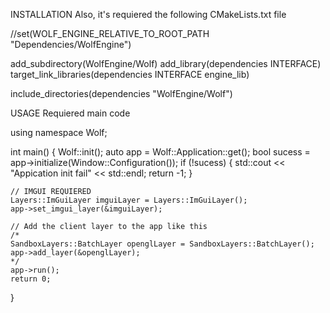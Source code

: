 
INSTALLATION
Also, it's requiered the following CMakeLists.txt file

//set(WOLF_ENGINE_RELATIVE_TO_ROOT_PATH "Dependencies/WolfEngine")

add_subdirectory(WolfEngine/Wolf)
add_library(dependencies INTERFACE)
target_link_libraries(dependencies INTERFACE engine_lib)

include_directories(dependencies "WolfEngine/Wolf")

USAGE
Requiered main code

using namespace Wolf;

int main()
{
	Wolf::init();
	auto app = Wolf::Application::get();
	bool sucess = app->initialize(Window::Configuration());
	if (!sucess)
	{
		std::cout << "Appication init fail" << std::endl;
		return -1;
	}

	// IMGUI REQUIERED
	Layers::ImGuiLayer imguiLayer = Layers::ImGuiLayer();
	app->set_imgui_layer(&imguiLayer);

	// Add the client layer to the app like this
	/*
	SandboxLayers::BatchLayer openglLayer = SandboxLayers::BatchLayer();
	app->add_layer(&openglLayer);
	*/
	app->run();
	return 0;
}


